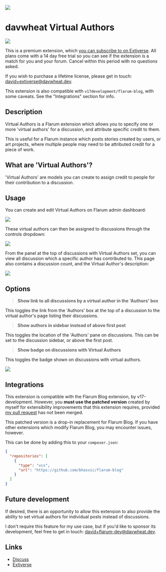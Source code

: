 [![](https://extiverse.com/extension/davwheat/virtual-authors/card.png)](https://extiverse.com/extension/davwheat/virtual-authors)

# davwheat Virtual Authors

![](https://flarum-badge-api.davwheat.dev/v1/compat-latest/davwheat/virtual-authors)

This is a premium extension, which [you can subscribe to on Extiverse](https://extiverse.com/extension/davwheat/virtual-authors). All plans come with a 14 day free trial so you can see if the extension is a match for you and your forum. Cancel within this period with no questions asked.

If you wish to purchase a lifetime license, please get in touch: david+extiverse@davwheat.dev.

This extension is also compatible with `v17development/flarum-blog`, with some caveats. See the "Integrations" section for info.

## Description

Virtual Authors is a Flarum extension which allows you to specify one or more 'virtual authors' for a discussion, and attribute specific credit to them.

This is useful for a Flarum instance which posts stories created by users, or art projects, where multiple people may need to be attributed credit for a piece of work.

## What are 'Virtual Authors'?

'Virtual Authors' are models you can create to assign credit to people for their contribution to a discussion.

## Usage

You can create and edit Virtual Authors on Flarum admin dashboard:

![](https://u.davwheat.dev/FAYpCmDm.gif)

These virtual authors can then be assigned to discussions through the controls dropdown:

![](https://u.davwheat.dev/JFZITMtv.gif)

From the panel at the top of discussions with Virtual Authors set, you can view all discussion which a specific author has contributed to. This page also contains a discussion count, and the Virtual Author's description:

![](https://u.davwheat.dev/WLUnKnZf.gif)

## Options

> **Show link to all discussions by a virtual author in the 'Authors' box**

This toggles the link from the 'Authors' box at the top of a discussion to the virtual author's page listing their discussions.

> **Show authors in sidebar instead of above first post**

This toggles the location of the 'Authors' pane on discussions. This can be set to the discussion sidebar, or above the first post.

> **Show badge on discussions with Virtual Authors**

This toggles the badge shown on discussions with virtual authors.

![](https://u.davwheat.dev/euHOkRRv.png)

## Integrations

This extension is compatible with the Flarum Blog extension, by v17-development. However, you **must use the patched version** created by myself for extensibility improvements that this extension requires, provided [my pull request](https://github.com/v17development/flarum-blog/pull/110) has not been merged.

This patched version is a drop-in replacement for Flarum Blog. If you have other extensions which modify Flarum Blog, you may encounter issues, however.

This can be done by adding this to your `composer.json`:

```json
{
  "repositories": [
    {
      "type": "vcs",
      "url": "https://github.com/bhasvic/flarum-blog"
    }
  ]
}
```

## Future development

If desired, there is an opportunity to allow this extension to also provide the ability to set virtual authors for individual posts instead of discussions.

I don't require this feature for my use case, but if you'd like to sponsor its development, feel free to get in touch: david+flarum-dev@davwheat.dev.

## Links

- [Discuss](https://discuss.flarum.org/d/29753)
- [Extiverse](https://extiverse.com/extension/davwheat/virtual-authors)
